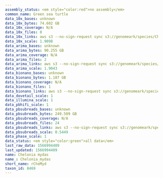 ```yaml
---
assembly_status: <em style="color:red">no assembly</em>
common_name: Green sea turtle
data_10x_bases: unknown
data_10x_bytes: 74.602 GB
data_10x_coverage: N/A
data_10x_files: 8
data_10x_links: aws s3 --no-sign-request sync s3://genomeark/species/Chelonia_mydas/rCheMyd1/genomic_data/10x/ .<br>
data_10x_scale: 1.9098
data_arima_bases: unknown
data_arima_bytes: 90.255 GB
data_arima_coverage: N/A
data_arima_files: 2
data_arima_links: aws s3 --no-sign-request sync s3://genomeark/species/Chelonia_mydas/rCheMyd1/genomic_data/arima/ .<br>
data_arima_scale: 1.9043
data_bionano_bases: unknown
data_bionano_bytes: 1.187 GB
data_bionano_coverage: N/A
data_bionano_files: 1
data_bionano_links: aws s3 --no-sign-request sync s3://genomeark/species/Chelonia_mydas/rCheMyd1/genomic_data/bionano/ .<br>
data_dovetail_scale: 1
data_illumina_scale: 1
data_pbhifi_scale: 1
data_pbsubreads_bases: unknown
data_pbsubreads_bytes: 249.509 GB
data_pbsubreads_coverage: N/A
data_pbsubreads_files: 24
data_pbsubreads_links: aws s3 --no-sign-request sync s3://genomeark/species/Chelonia_mydas/rCheMyd1/genomic_data/pacbio/ . --exclude "*ccs.bam*"<br>
data_pbsubreads_scale: 0.5449
data_phase_scale: 1
data_status: <em style="color:green">all data</em>
last_raw_data: 1566994409
last_updated: 1566994409
name: Chelonia mydas
name_: Chelonia_mydas
short_name: rCheMyd
taxon_id: 8469
---
```

